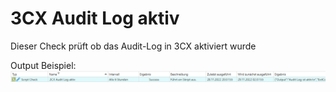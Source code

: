 # 3CX Audit Log aktiv
Dieser Check prüft ob das Audit-Log in 3CX aktiviert wurde

Output Beispiel:
![Output Beispiel](../_images/image-20221128212017-2.png)